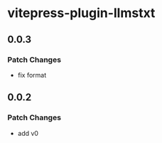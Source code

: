 # vitepress-plugin-llmstxt

## 0.0.3

### Patch Changes

- fix format

## 0.0.2

### Patch Changes

- add v0
